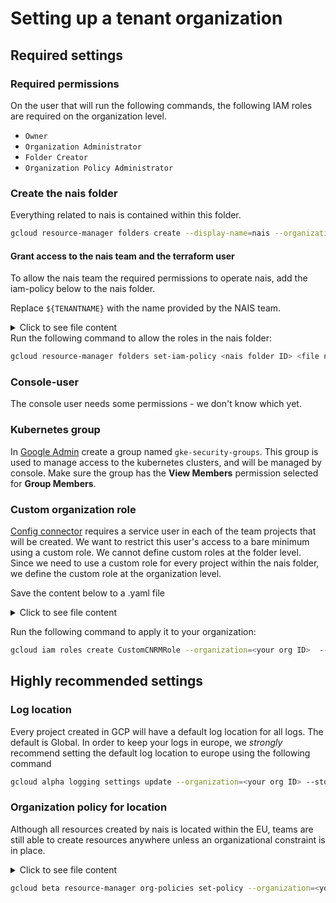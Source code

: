 # Setting up a tenant organization

## Required settings

### Required permissions
On the user that will run the following commands, the following IAM roles are required on the organization level.

- `Owner`
- `Organization Administrator`
- `Folder Creator`
- `Organization Policy Administrator`

### Create the nais folder
Everything related to nais is contained within this folder.

```bash
gcloud resource-manager folders create --display-name=nais --organization=<your org ID>
```

#### Grant access to the nais team and the terraform user
To allow the nais team the required permissions to operate nais, add the iam-policy below to the nais folder.

Replace `${TENANTNAME}` with the name provided by the NAIS team.

<details>
<summary>Click to see file content</summary>
```json
{
  "bindings": [
    {
      "members": [
        "serviceAccount:nais-tf-${TENANTNAME}@nais-io.iam.gserviceaccount.com"
      ],
      "role": "roles/artifactregistry.admin"
    },
    {
      "members": [
        "serviceAccount:nais-tf-${TENANTNAME}@nais-io.iam.gserviceaccount.com"
      ],
      "role": "roles/compute.admin"
    },
    {
      "members": [
        "serviceAccount:nais-tf-${TENANTNAME}@nais-io.iam.gserviceaccount.com"
      ],
      "role": "roles/container.admin"
    },
    {
      "members": [
        "serviceAccount:nais-tf-${TENANTNAME}@nais-io.iam.gserviceaccount.com"
      ],
      "role": "roles/dns.admin"
    },
    {
      "members": [
        "serviceAccount:nais-tf-${TENANTNAME}@nais-io.iam.gserviceaccount.com"
      ],
      "role": "roles/logging.admin"
    },
    {
      "members": [
        "serviceAccount:nais-tf-${TENANTNAME}@nais-io.iam.gserviceaccount.com"
      ],
      "role": "roles/resourcemanager.folderCreator"
    },
    {
      "members": [
        "serviceAccount:nais-tf-${TENANTNAME}@nais-io.iam.gserviceaccount.com"
      ],
      "role": "roles/resourcemanager.folderIamAdmin"
    },
    {
      "members": [
        "serviceAccount:nais-tf-${TENANTNAME}@nais-io.iam.gserviceaccount.com"
      ],
      "role": "roles/resourcemanager.projectCreator"
    },
    {
      "members": [
        "serviceAccount:nais-tf-${TENANTNAME}@nais-io.iam.gserviceaccount.com"
      ],
      "role": "roles/serviceusage.serviceUsageAdmin"
    }
  ]
}
// Todo: find correct roles for viewers and admins
- nais-viewers
- nais-admins
```
</details>
Run the following command to allow the roles in the nais folder:

``` bash
gcloud resource-manager folders set-iam-policy <nais folder ID> <file name>.json
```


### Console-user
The console user needs some permissions - we don't know which yet.

### Kubernetes group
In [Google Admin](https://admin.google.com) create a group named `gke-security-groups`. 
This group is used to manage access to the kubernetes clusters, and will be managed by console.
Make sure the group has the **View Members** permission selected for **Group Members**.

### Custom organization role
[Config connector](https://cloud.google.com/config-connector/docs/overview) requires a service user in each of the team projects that will be created.
We want to restrict this user's access to a bare minimum using a custom role.
We cannot define custom roles at the folder level. Since we need to use a custom role for every project within the nais folder, we define the custom role at the organization level.

Save the content below to a .yaml file
<details>
<summary>Click to see file content</summary>
``` yaml
title: "NAIS Custom CNRM Role"
description: "Custom role for namespaced cnrm users to allow creation of resources"
stage: "GA"
includedPermissions:
- cloudkms.cryptoKeys.create
- cloudkms.cryptoKeys.get
- cloudkms.cryptoKeys.update
- cloudkms.keyRings.create
- cloudkms.keyRings.get
- cloudkms.keyRings.getIamPolicy
- cloudkms.keyRings.setIamPolicy
- cloudsql.databases.create
- cloudsql.databases.delete
- cloudsql.databases.get
- cloudsql.databases.list
- cloudsql.databases.update
- cloudsql.instances.create
- cloudsql.instances.delete
- cloudsql.instances.get
- cloudsql.instances.list
- cloudsql.instances.update
- cloudsql.users.create
- cloudsql.users.delete
- cloudsql.users.list
- cloudsql.users.update
- resourcemanager.projects.get
- resourcemanager.projects.getIamPolicy
- resourcemanager.projects.setIamPolicy
- storage.buckets.create
- storage.buckets.get
- storage.buckets.getIamPolicy
- storage.buckets.list
- storage.buckets.setIamPolicy
- storage.buckets.update
```
</details>

Run the following command to apply it to your organization:

``` bash
gcloud iam roles create CustomCNRMRole --organization=<your org ID>  --file=<your file name>.yaml
```

## Highly recommended settings
### Log location
Every project created in GCP will have a default log location for all logs. The default is Global.
In order to keep your logs in europe, we _strongly_ recommend setting the default log location to europe using the following command


```bash 
gcloud alpha logging settings update --organization=<your org ID> --storage-location=europe-north1
```
### Organization policy for location
Although all resources created by nais is located within the EU, teams are still able to create resources anywhere unless an organizational constraint is in place.

<details>
<summary>Click to see file content</summary>
``` yaml
constraint: constraints/gcp.resourceLocations
etag: BwVUSr8Q7Ng=
listPolicy:
  allowedValues:
  - in:eu-locations
```
</details>

``` bash
gcloud beta resource-manager org-policies set-policy --organization=<your org ID> <file name>.yaml
```

